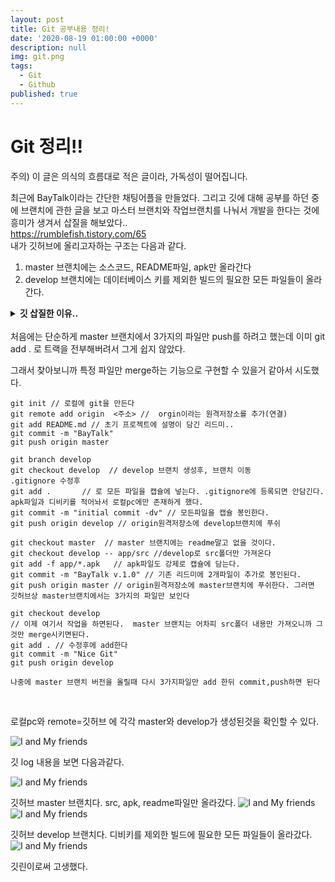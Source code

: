 ```yaml
---
layout: post
title: Git 공부내용 정리!
date: '2020-08-19 01:00:00 +0000'
description: null
img: git.png
tags:
  - Git
  - Github
published: true
---
```

# Git 정리!!
주의) 이 글은 의식의 흐름대로 적은 글이라, 가독성이 떨어집니다.


최근에 BayTalk이라는 간단한 채팅어플을 만들었다. 그리고 깃에 대해 공부를 하던 중에 브랜치에 관한 글을 보고 마스터 브랜치와 작업브랜치를 나눠서 개발을 한다는 것에 흥미가 생겨서 삽질을 해보았다..  
<https://rumblefish.tistory.com/65>
<br>
내가 깃허브에 올리고자하는 구조는 다음과 같다.
1. master 브랜치에는 소스코드, README파일, apk만 올라간다 
2. develop 브랜치에는 데이터베이스 키를 제외한 빌드의 필요한 모든 파일들이 올라간다.



<details>
    <summary><b>깃 삽질한 이유..</b></summary>


로컬PC기준에서
.gitignore에 디비키를 제외를 하고 새로운 브랜치를 만들었다.<br>
생각대로라면 새로운 브랜치에는 디비키가 없어야 하는데 실제로는 그대로 있는 것이다.<br>
그래서 아무생각없이 삭제를 했다.<br>
그리고 마스터 브랜치로 가보니까 디비키가 사라졌다!<br>
이 사건으로 인해 깃에 대해 더 공부를 하게 된거같다.
<br>
그 전에는 git add . 나 git commit을 마구마구 남발하며 깃을 써왔다.<br>
하지만 이날 삽질을 많이해서 이제는 이해를 했다.<br>
나만의 방식으로 정리하자면..<br>
우선 git add 는 파일들을 깃에 담는다,트랙한다, 깃 위에 올린다 등등 으로 해석할 수 있다.<br>
git commit 은 add로 올려진 파일들을 하나의 캡슐로 만든다는 것이다.<br>
<br>
이를 토대로 위 사건을 해석했다.<br>
.gitignore에 있는 파일은 git add 로 트랙이 되지않는다.<br>
즉 git이라는 캡슐안에 넣지 못하는것이다.<br>
여기서 나는 디비키를 넣었기 때문에 이 디비키는 로컬PC에만 존재하는것이고 git 캡슐에 담겨있지 않았던 내용이다.
<br>
그래서 새로운 브랜치로 가도 키 파일은 보이는게 당연하고 키 파일은 새로운 브랜치에 속한것도 아니다. <br>이 어느 git캡슐에도 속하지 않은 파일을 삭제했으니.. 그냥 사라진것이다.
<br>
그럼 별개로 만약 마스터 브랜치에는 1.txt가 있는데 새로운 브랜치에서는 이를 삭제하고 싶다면 어떻게 할까?
<br>
마스터 브랜치에서 add . 로 현재폴더의 모든 내용을 캡슐에 넣고 commit으로 캡슐을 봉인한다. <br>그후 새로운 브랜치를 만들고 보면 1.txt가 있을것이다. 이때 이를 삭제하고 바로 마스터 브랜치로 가면 에러가 난다.<br>

1.txt를 삭제하고 commit으로 브랜치를 꼭 캡슐 봉인한뒤 보면<br>
master에는 1.txt가 있고 새로운 브랜치에는 없는것을 확인할 수 있다
</details>



<br>
처음에는 단순하게 master 브랜치에서 3가지의 파일만 push를 하려고 했는데  
이미 git add . 로  트랙을 전부해버려서 그게 쉽지 않았다.

그래서 찾아보니까 특정 파일만 merge하는 기능으로 구현할 수 있을거 같아서 시도했다.

```git
git init // 로컬에 git을 만든다
git remote add origin  <주소> //  orgin이라는 원격저장소를 추가(연결) 
git add README.md // 초기 프로젝트에 설명이 담긴 리드미..
git commit -m "BayTalk"
git push origin master

git branch develop 
git checkout develop  // develop 브랜치 생성후, 브랜치 이동
.gitignore 수정후
git add .       // 로 모든 파일을 캡슐에 넣는다. .gitignore에 등록되면 안담긴다. apk파일과 디비키를 적어놔서 로컬pc에만 존재하게 했다.
git commit -m "initial commit -dv" // 모든파일을 캡슐 봉인한다.
git push origin develop // origin원격저장소에 develop브랜치에 푸쉬

git checkout master  // master 브랜치에는 readme말고 없을 것이다.
git checkout develop -- app/src //develop로 src폴더만 가져온다
git add -f app/*.apk   // apk파일도 강제로 캡슐에 담는다.
git commit -m "BayTalk v.1.0" // 기존 리드미에 2개파일이 추가로 봉인된다.
git push origin master // origin원격저장소에 master브랜치에 푸쉬한다. 그러면 깃허브상 master브랜치에서는 3가지의 파일만 보인다

git checkout develop
// 이제 여기서 작업을 하면된다.  master 브랜치는 어차피 src폴더 내용만 가져오니까 그것만 merge시키면된다.
git add . // 수정후에 add한다
git commit -m "Nice Git"
git push origin develop

나중에 master 브랜치 버전을 올릴때 다시 3가지파일만 add 한뒤 commit,push하면 된다
```
<br>

로컬pc와 remote=깃허브 에 각각 master와 develop가 생성된것을 확인할 수 있다.

![I and My friends]({{site.baseurl}}/assets/img/git/remote.PNG)



깃 log 내용을 보면 다음과같다.

![I and My friends]({{site.baseurl}}/assets/img/git/tree.PNG)

깃허브 master 브랜치다. src, apk, readme파일만 올라갔다.
![I and My friends]({{site.baseurl}}/assets/img/git/f.PNG)
![I and My friends]({{site.baseurl}}/assets/img/git/f2.PNG)

깃허브 develop 브랜치다. 디비키를 제외한 빌드에 필요한 모든 파일들이  올라갔다.
![I and My friends]({{site.baseurl}}/assets/img/git/gg.PNG)


깃린이로써 고생했다.
